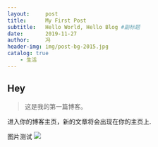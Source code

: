 ```yaml
---
layout:     post   				    
title:      My First Post 			
subtitle:   Hello World, Hello Blog #副标题
date:       2019-11-27 			
author:     冯 			
header-img: img/post-bg-2015.jpg 
catalog: true 		
    - 生活
---
```


## Hey
>这是我的第一篇博客。

进入你的博客主页，新的文章将会出现在你的主页上.

图片测试
![](https://ynfeng-blog.oss-cn-beijing.aliyuncs.com/7802558.jpeg)

